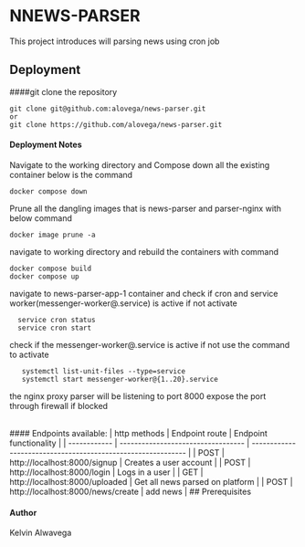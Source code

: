 # NNEWS-PARSER

This project introduces will parsing news using cron job

## Deployment
####git clone the repository
```
git clone git@github.com:alovega/news-parser.git
or
git clone https://github.com/alovega/news-parser.git
```

#### Deployment Notes
 Navigate to the working directory and Compose down all the existing container below is the command
  ``` 
  docker compose down
  ```
 Prune all the dangling images that is news-parser and parser-nginx with below command
  ``` 
  docker image prune -a 
  ```
  
 navigate to working directory and rebuild the containers with command
  ``` 
  docker compose build
  docker compose up 
  ```

 navigate to news-parser-app-1  container and check if cron and service worker(messenger-worker@.service) is active if not activate
  ```
    service cron status
    service cron start

  ```

check if the messenger-worker@.service is active if not use the command to activate
```
   systemctl list-unit-files --type=service
   systemctl start messenger-worker@{1..20}.service
```

 the nginx proxy parser will be listening to port 8000 expose the port through firewall if blocked


 <br>
#### Endpoints available:
| http methods |    Endpoint route                          |   Endpoint functionality                                     |
| ------------ | ----------------------------------         | ------------------------------------------------------------ |
| POST         | http://localhost:8000/signup                        |   Creates a user account                             |
| POST         | http://localhost:8000/login                         |   Logs in a user                                     |
| GET          | http://localhost:8000/uploaded                      |   Get all news parsed on platform                 |
| POST         | http://localhost:8000/news/create                   |   add news                          |
## Prerequisites



#### Author
Kelvin Alwavega

